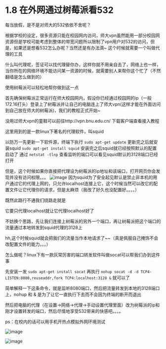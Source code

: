# 1.8 在外网通过树莓派看532

每当放假，是不是对师大的532依依不舍呢？

根据学校的设定，很多资源只能在校园网内访问，师大vpn虽然能用一部分校园网资源但是学校可能考虑到整体的带宽问题所以限制了vpn用户对532的访问，但是，如果还是想看532怎么办呢？当然还是有办法滴~
这个时候就需要一个叫做代理的工具

什么叫代理呢，签证可以找代理替你办，这样你就不用亲自去了，网络上也一样，当你所在的网络环境不能访问某一资源的时候，就需要别人来帮你这个忙了（不然翻墙是怎么做到的）

使用树莓派可以轻松地帮你做到这一点

首先确保树莓派正常运行在师大校园网内，假设你已经通过校园网的ip（一般172.16打头）登录上了树莓派并让自己的电脑连上了师大vpn(这样才能在外面访问到自己放在师大的树莓派)，我们的教程正式开始~

没用过师大vpn的童鞋可以前往http://vpn.bnu.edu.cn/
下载客户端查看接入教程

这里用到的是一款linux下著名的代理软件，叫squid

以防万一先更新一下软件源，终端下执行
```sudo apt-get update```
更新完之后就安装squid
```sudo apt-get install squid```
安装完之后squid就已经按照默认的配置启动了
通过
```netstat -tlnp```
查看监听的端口可以看见squid默认的3128端口已经打开

但是，这个时候如果你直接把代理设为树莓派的ip地址和该端口，打开网页你会发现并没有访问权限。。。
![image](https://cloud.githubusercontent.com/assets/16276625/21593007/bc3ef0f8-d14d-11e6-9fa6-488c0851d42a.png)
因为squid为了安全起见默认是禁止非本机的用户通过它的代理上网的，只允许localhost连接上它，这个时候当然可以改它的配置文件让它代理你的请求，但是太麻烦（我改了好久也没配置好。。。。）

既然此路行不通我们绕路走就是

它要只代理localhost就让它代理localhost好了

不妨换个思路，先让我们连接上树莓派的另外一个端口，再让树莓派把这个端口的流量通过本地转发到squid代理的3128上

hh,这个时候squid就会把我们的流量当作本地请求了~~（真是佩服自己掩饰不会改配置文件的能力。。。）

怎么做呢？linux下有一款灰常厉害的端口转发软件叫做socat可以帮我们办到这件事

先安装一发
```sudo apt-get install socat```
再执行
```nohup socat -d -d TCP4-LISTEN:8080,reuseaddr,fork TCP4:localhost:3128 &```
就可以了

简单解释一下这条命令，就是监听8080端口，然后把流量转发到本地的3128端口上，nohup 和 & 是为了让它一直执行下去而不会因为终端的断开而退出

然后把电脑的代理（在设置->网络->代理->手动设置代理里面）改为树莓派的ip和刚才设置转发的端口，然后尽情地享受532带来的快感吧。。。。

ps：在校内的话可以用手机开热点模拟外网环境测试


![image](https://cloud.githubusercontent.com/assets/16276625/21593542/34a4f768-d153-11e6-85bc-877ffcd4b647.png)


![image](https://cloud.githubusercontent.com/assets/16276625/21593507/d6872822-d152-11e6-907b-b9c43c839a3e.png)
